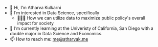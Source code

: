 - 👋 Hi, I’m Atharva Kulkarni
- 👀 I’m interested in Data Science, specifically
  - 👨🏽‍⚖️ How we can utilize data to maximize public policy's overall impact for society
- 🌱 I’m currently learning at the Univeristy of California, San Diego with a double major in Data Science and Economics.
- 📫 How to reach me: me@atharvak.me

<!---
tharvipop/tharvipop is a ✨ special ✨ repository because its `README.md` (this file) appears on your GitHub profile.
You can click the Preview link to take a look at your changes.
--->
